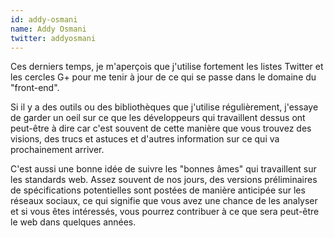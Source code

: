```yaml
---
id: addy-osmani
name: Addy Osmani
twitter: addyosmani
---
```


Ces derniers temps, je m'aperçois que j'utilise fortement les listes Twitter et les cercles G+ pour me tenir à jour de ce qui se passe dans le domaine du "front-end".

Si il y a des outils ou des bibliothèques que j'utilise régulièrement, j'essaye de garder un oeil sur ce que les développeurs qui travaillent dessus ont peut-être à dire car c'est souvent de cette manière que vous trouvez des visions, des trucs et astuces et d'autres information sur ce qui va prochainement arriver.

C'est aussi une bonne idée de suivre les "bonnes âmes" qui travaillent sur les standards web. Assez souvent de nos jours, des versions préliminaires de spécifications potentielles sont postées de manière anticipée sur les réseaux sociaux, ce qui signifie que vous avez une chance de les analyser et si vous êtes intéressés, vous pourrez contribuer à ce que sera peut-être le web dans quelques années.
